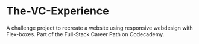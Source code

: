 # The-VC-Experience

A challenge project to recreate a website using responsive webdesign with Flex-boxes. Part of the Full-Stack Career Path on Codecademy.
